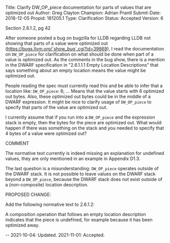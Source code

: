 Title:       Clarify DW_OP_piece documentation for parts of values that are optimized out
Author:      Greg Clayton
Champion:    Adrian Prantl
Submit-Date: 2018-12-05
Propid:      181205.1
Type:        Clarification
Status:      Accepted
Version:     6

Section 2.6.1.2, pg 42

After someone posted a bug on bugzilla for LLDB regarding LLDB not showing 
that parts of a value were optimized out (https://bugs.llvm.org/`show_bug`.cgi?id=39869), 
I read the documentation on `DW_OP_piece` for clarification on what should be done 
when part of a value is optimized out. As the comments in the bug show, there is a 
mention in the DWARF specification in "2.6.1.1.1 Empty Location Descriptions" that 
says something about an empty location means the value might be optimized out. 

People reading the spec must currently read this and be able to infer that a 
location like:
`DW_OP_piece`: 6; ...
Means that the value starts with 6 optimized out bytes. Also, these optimized out 
bytes could be in the middle of a DWARF expression. It might be nice to clarify 
usage of `DW_OP_piece` to specify that parts of the value are optimized out.

I currently assume that if you run into a `DW_OP_piece` and the expression stack is 
empty, then the bytes for the piece are optimized out. What would happen if there 
was something on the stack and you needed to specify that 4 bytes of a value were 
optimized out? 


COMMENT

The normative text currently is indeed missing an explanation for undefined 
values, they are only mentioned in an example in Appendix D1.3.

The last question is a misunderstanding: `DW_OP_piece` operates outside of the
 DWARF stack. It is not possible to leave values on the DWARF stack beyond a
 `DW_OP_piece`, because the DWARF stack does not exist outside of a (non-composite)
 location description.

PROPOSED CHANGE:

Add the following normative text to 2.6.1.2:

A composition operation that follows an empty location description indicates
 that the piece is undefined, for example because it has been optimized away.

--
2021-10-04:  Updated.
2021-11-01:  Accepted.
